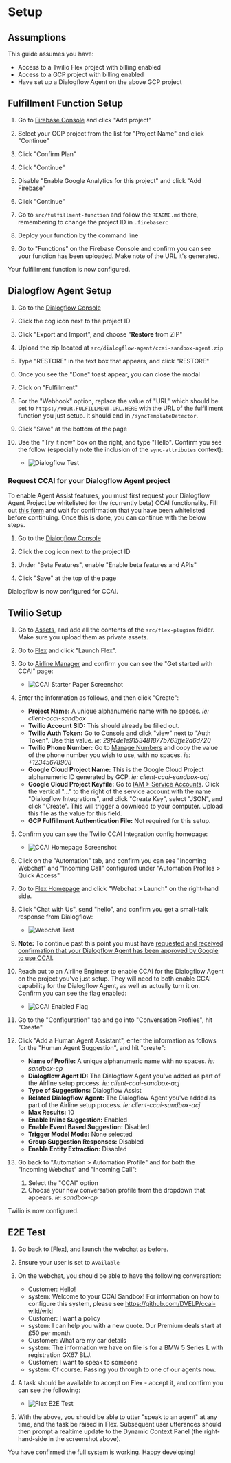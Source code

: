 # Setup

## Assumptions

This guide assumes you have:

- Access to a Twilio Flex project with billing enabled
- Access to a GCP project with billing enabled
- Have set up a Dialogflow Agent on the above GCP project

## Fulfillment Function Setup

1. Go to [Firebase Console](https://console.firebase.google.com/) and click "Add project"

1. Select your GCP project from the list for "Project Name" and click "Continue"

1. Click "Confirm Plan"

1. Click "Continue"

1. Disable "Enable Google Analytics for this project" and click "Add Firebase"

1. Click "Continue"

1. Go to `src/fulfillment-function` and follow the `README.md` there, remembering to change the project ID in `.firebaserc`

1. Deploy your function by the command line

1. Go to "Functions" on the Firebase Console and confirm you can see your function has been uploaded. Make note of the URL it's generated.

Your fulfillment function is now configured.

## Dialogflow Agent Setup

1. Go to the [Dialogflow Console](https://dialogflow.cloud.google.com/)

1. Click the cog icon next to the project ID

1. Click "Export and Import", and choose "**Restore** from ZIP"

1. Upload the zip located at `src/dialogflow-agent/ccai-sandbox-agent.zip`

1. Type "RESTORE" in the text box that appears, and click "RESTORE"

1. Once you see the "Done" toast appear, you can close the modal

1. Click on "Fulfillment"

1. For the "Webhook" option, replace the value of "URL" which should be set to `https://YOUR.FULFILLMENT.URL.HERE` with the URL of the fulfillment function you just setup. It should end in `/syncTemplateDetector`.

1. Click "Save" at the bottom of the page

1. Use the "Try it now" box on the right, and type "Hello". Confirm you see the follow (especially note the inclusion of the `sync-attributes` context):

   - ![Dialogflow Test](./images/dialogflow-test.png)

### Request CCAI for your Dialogflow Agent project

To enable Agent Assist features, you must first request your Dialogflow Agent Project be whitelisted for the (currently beta) CCAI functionality. Fill out [this form](https://docs.google.com/forms/d/e/1FAIpQLSe2xMdpg_L2bhvl4EoNTUC4Nctzc3Qlw54uQ1_JNFgr0VhOfg/viewform) and wait for confirmation that you have been whitelisted before continuing. Once this is done, you can continue with the below steps.

1. Go to the [Dialogflow Console](https://dialogflow.cloud.google.com/)

1. Click the cog icon next to the project ID

1. Under "Beta Features", enable "Enable beta features and APIs"

1. Click "Save" at the top of the page

Dialogflow is now configured for CCAI.

## Twilio Setup

1. Go to [Assets](https://www.twilio.com/console/assets), and add all the contents of the `src/flex-plugins` folder. Make sure you upload them as private assets.

1. Go to [Flex](https://www.twilio.com/console/flex/overview) and click "Launch Flex".

1. Go to [Airline Manager](https://flex.twilio.com/airline-manager/) and confirm you can see the "Get started with CCAI" page:

   - ![CCAI Starter Pager Screenshot](./images/ccai-starter-page.png)

1. Enter the information as follows, and then click "Create":

   - **Project Name:** A unique alphanumeric name with no spaces. _ie: client-ccai-sandbox_
   - **Twilio Account SID:** This should already be filled out.
   - **Twilio Auth Token:** Go to [Console](https://www.twilio.com/console) and click "view" next to "Auth Token". Use this value. _ie: 29f4de1e9153481877b763ffe2d6d720_
   - **Twilio Phone Number:** Go to [Manage Numbers](https://www.twilio.com/console/phone-numbers/incoming) and copy the value of the phone number you wish to use, with no spaces. _ie: +12345678908_
   - **Google Cloud Project Name:** This is the Google Cloud Project alphanumeric ID generated by GCP. _ie: client-ccai-sandbox-acj_
   - **Google Cloud Project Keyfile:** Go to [IAM > Service Accounts](https://console.cloud.google.com/iam-admin/serviceaccounts). Click the vertical "..." to the right of the service account with the name "Dialogflow Integrations", and click "Create Key", select "JSON", and click "Create". This will trigger a download to your computer. Upload this file as the value for this field.
   - **GCP Fulfillment Authentication File:** Not required for this setup.

1. Confirm you can see the Twilio CCAI Integration config homepage:

   - ![CCAI Homepage Screenshot](./images/ccai-home.png)

1. Click on the "Automation" tab, and confirm you can see "Incoming Webchat" and "Incoming Call" configured under "Automation Profiles > Quick Access"

1. Go to [Flex Homepage](https://flex.twilio.com/admin/) and click "Webchat > Launch" on the right-hand side.

1. Click "Chat with Us", send "hello", and confirm you get a small-talk response from Dialogflow:

   - ![Webchat Test](./images/webchat.png)

1. **Note:** To continue past this point you must have [requested and received confirmation that your Dialogflow Agent has been approved by Google to use CCAI](#request-ccai-for-your-dialogflow-agent-project).

1. Reach out to an Airline Engineer to enable CCAI for the Dialogflow Agent on the project you've just setup. They will need to both enable CCAI capability for the Dialogflow Agent, as well as actually turn it on. Confirm you can see the flag enabled:

   - ![CCAI Enabled Flag](./images/ccai-enabled.png)

1. Go to the "Configuration" tab and go into "Conversation Profiles", hit "Create"

1. Click "Add a Human Agent Assistant", enter the information as follows for the "Human Agent Suggestion", and hit "create":

   - **Name of Profile:** A unique alphanumeric name with no spaces. _ie: sandbox-cp_
   - **Dialogflow Agent ID:** The Dialogflow Agent you've added as part of the Airline setup process. _ie: client-ccai-sandbox-acj_
   - **Type of Suggestions:** Dialogflow Assist
   - **Related Dialogflow Agent:** The Dialogflow Agent you've added as part of the Airline setup process. _ie: client-ccai-sandbox-acj_
   - **Max Results:** 10
   - **Enable Inline Suggestion:** Enabled
   - **Enable Event Based Suggestion:** Disabled
   - **Trigger Model Mode:** None selected
   - **Group Suggestion Responses:** Disabled
   - **Enable Entity Extraction:** Disabled

1. Go back to "Automation > Automation Profile" and for both the "Incoming Webchat" and "Incoming Call":

   1. Select the "CCAI" option
   1. Choose your new conversation profile from the dropdown that appears. _ie: sandbox-cp_

Twilio is now configured.

## E2E Test

1. Go back to [Flex], and launch the webchat as before.

1. Ensure your user is set to `Available`

1. On the webchat, you should be able to have the following conversation:

   - Customer: Hello!
   - system: Welcome to your CCAI Sandbox! For information on how to configure this system, please see https://github.com/DVELP/ccai-wiki/wiki
   - Customer: I want a policy
   - system: I can help you with a new quote. Our Premium deals start at £50 per month.
   - Customer: What are my car details
   - system: The information we have on file is for a BMW 5 Series L with registration GX67 BLJ.
   - Customer: I want to speak to someone
   - system: Of course. Passing you through to one of our agents now.

1. A task should be available to accept on Flex - accept it, and confirm you can see the following:

   - ![Flex E2E Test](./images/flex-test.png)
   
1. With the above, you should be able to utter "speak to an agent" at any time, and the task be raised in Flex. Subsequent user utterances should then prompt a realtime update to the Dynamic Context Panel (the right-hand-side in the screenshot above).

You have confirmed the full system is working. Happy developing!
